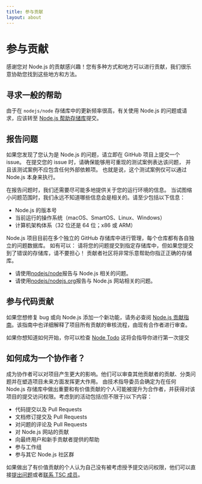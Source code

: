 ```yaml
---
title: 参与贡献
layout: about
---
```


# 参与贡献

感谢您对 Node.js 的贡献感兴趣！您有多种方式和地方可以进行贡献，我们很乐意协助您找到这些地方和方法。

## 寻求一般的帮助

由于在 `nodejs/node` 存储库中的更新频率很高，有关使用 Node.js 的问题或请求，应该转至 [Node.js 帮助存储库](https://github.com/nodejs/help/issues)提交。

## 报告问题

如果您发现了您认为是 Node.js 的问题，请立即在 GitHub 项目上提交一个 issue。 在提交您的 issue 时，请确保能够用可重现的测试案例表达该问题， 并且该测试案例不应包含任何外部依赖项。 也就是说，这个测试案例仅可以通过 Node.js 本身来执行。

在报告问题时，我们还需要尽可能多地提供关于您的运行环境的信息。 当试图缩小问题范围时，我们永远不知道哪些信息会是相关的。请至少包括以下信息：

- Node.js 的版本号
- 当前运行的操作系统（macOS、SmartOS、Linux、Windows）
- 计算机架构体系（32 位还是 64 位；x86 或 ARM）

Node.js 项目目前在多个独立的 GitHub 存储库中进行管理，每个仓库都有各自独立的问题数据库。 如有可以： 请将您的问题提交到指定存储库中，但如果您提交到了错误的存储库，请不要担心！ 贡献者社区将非常乐意帮助你指正正确的存储库。

- 请使用[nodejs/node](https://github.com/nodejs/node)报告与 Node.js 相关的问题。
- 请使用[nodejs/nodejs.org](https://github.com/nodejs/nodejs.org/issues)报告与 Node.js 网站相关的问题。

## 参与代码贡献

如果您想修复 bug 或向 Node.js 添加一个新功能，请务必查阅 [Node.js 贡献指南](https://github.com/nodejs/node/blob/main/CONTRIBUTING.md/#pull-requests)。该指南中也详细解释了项目所有贡献的审核流程，由现有合作者进行审查。

如果你想知道如何开始，你可以检查 [Node Todo](https://www.nodetodo.org/) 这将会指导你进行第一次提交

## 如何成为一个协作者？

成为协作者可以对项目产生更大的影响。他们可以审查其他贡献者的贡献、分类问题并在塑造项目未来方面发挥更大作用。 由技术指导委员会确定为在任何 Node.js 存储库中做出重要和有价值贡献的个人可能被提升为合作者，并获得对该项目的提交访问权限。考虑到的活动包括(但不限于)以下内容：

- 代码提交以及 Pull Requests
- 文档修订提交及 Pull Requests
- 对问题的评论及 Pull Requests
- 对 Node.js 网站的贡献
- 向最终用户和新手贡献者提供的帮助
- 参与工作组
- 参与其它 Node.js 社区群

如果做出了有价值贡献的个人认为自己没有被考虑授予提交访问权限，他们可以直接[提出问题](https://github.com/nodejs/TSC/issues)或者[联系 TSC 成员](https://github.com/nodejs/node#tsc-technical-steering-committee)。
